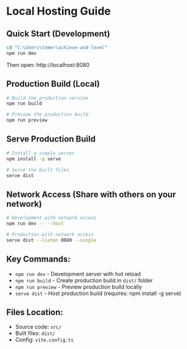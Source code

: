 # Local Hosting Guide

## Quick Start (Development)
```bash
cd "C:\Users\tomer\achieve-and-level"
npm run dev
```
Then open: http://localhost:8080

## Production Build (Local)
```bash
# Build the production version
npm run build

# Preview the production build
npm run preview
```

## Serve Production Build
```bash
# Install a simple server
npm install -g serve

# Serve the built files
serve dist
```

## Network Access (Share with others on your network)
```bash
# Development with network access
npm run dev -- --host

# Production with network access  
serve dist --listen 8080 --single
```

## Key Commands:
- `npm run dev` - Development server with hot reload
- `npm run build` - Create production build in `dist/` folder
- `npm run preview` - Preview production build locally
- `serve dist` - Host production build (requires: npm install -g serve)

## Files Location:
- Source code: `src/`
- Built files: `dist/`
- Config: `vite.config.ts`
